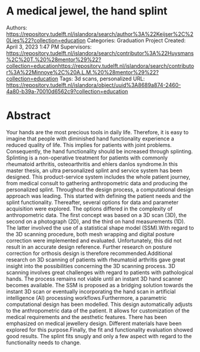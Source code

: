 # A medical jewel, the hand splint

Authors: https://repository.tudelft.nl/islandora/search/author%3A%22Keijser%2C%20Lies%22?collection=education
Categories: Graduation Project
Created: April 3, 2023 1:47 PM
Supervisors: https://repository.tudelft.nl/islandora/search/contributor%3A%22Huysmans%2C%20T.%20%28mentor%29%22?collection=educationhttps://repository.tudelft.nl/islandora/search/contributor%3A%22Minnoye%2C%20A.L.M.%20%28mentor%29%22?collection=education
Tags: 3d scans, personalized
URL: https://repository.tudelft.nl/islandora/object/uuid%3A8689a874-2460-4a80-b39a-70010d6562c9?collection=education

# Abstract

Your hands are the most precious tools in daily life. Therefore, it is easy to imagine that people with diminished hand functionality experience a reduced quality of life. This implies for patients with joint problems. Consequently, the hand functionality should be increased through splinting. Splinting is a non-operative treatment for patients with commonly rheumatoid arthritis, osteoarthritis and ehlers danlos syndrome.In this master thesis, an ultra personalized splint and service system has been designed. This product-service system includes the whole patient journey, from medical consult to gathering anthropometric data and producing the personalized splint. Throughout the design process, a computational design approach was leading. This started with defining the patient needs and the splint functionality. Thereafter, several options for data and parameter acquisition were explored. The options differed in the complexity of anthropometric data. The first concept was based on a 3D scan (3D), the second on a photograph (2D), and the third on hand measurements (1D). The latter involved the use of a statistical shape model (SSM).With regard to the 3D scanning procedure, both mesh wrapping and digital posture correction were implemented and evaluated. Unfortunately, this did not result in an accurate design reference. Further research on posture correction for orthosis design is therefore recommended.Additional research on 3D scanning of patients with rheumatoid arthritis gave great insight into the possibilities concerning the 3D scanning process. 3D scanning involves great challenges with regard to patients with pathological hands. The process remains not viable until an instant 3D hand scanner becomes available. The SSM is proposed as a bridging solution towards the instant 3D scan or eventually incorporating the hand scan in artificial intelligence (AI) processing workflows.Furthermore, a parametric computational design has been modelled. This design automatically adjusts to the anthropometric data of the patient. It allows for customization of the medical requirements and the aesthetic features. There has been emphasized on medical jewellery design. Different materials have been explored for this purpose.Finally, the fit and functionality evaluation showed good results. The splint fits snugly and only a few aspect with regard to the functionality needs to change.